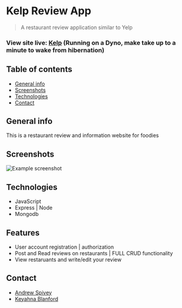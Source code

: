# Kelp Review App
> A restaurant review application similar to Yelp

### View site live: [Kelp](https://kelpsei.herokuapp.com)  (Running on a Dyno, make take up to a minute to wake from hibernation)

## Table of contents
* [General info](#general-info)
* [Screenshots](#screenshots)
* [Technologies](#technologies)
* [Contact](#contact)

## General info
This is a restaurant review and information website for foodies 


## Screenshots
![Example screenshot](https://dm2306files.storage.live.com/y4m_plp5yQdi7BEs9YdR_XsXoHxTc2Fbo1hYROEo7QC3gSgcG44A0NLhk4YjgXvzAQ--eAK7TzKo8BK-yL9u72vNbKKhGhOBUU7iSstGFeCZI9bdrIFTgLp8SMFDZ2Aa7NEEjUz-0lnmL5rkUTbDbpE77W2oQsO64kmw_YgqCSayZBJ3A7Qa6u6Z0kWTqrZkeH5?width=1024&height=736&cropmode=none)

## Technologies
- JavaScript
- Express | Node
- Mongodb

## Features
- User account registration | authorization
- Post and Read reviews on restaurants | FULL CRUD functionality
- View restaruants and write/edit your review

## Contact
- [Andrew Spivey](https://github.com/andrewjspivey)
- [Keyahna Blanford](https://py-portfolio.herokuapp.com)

